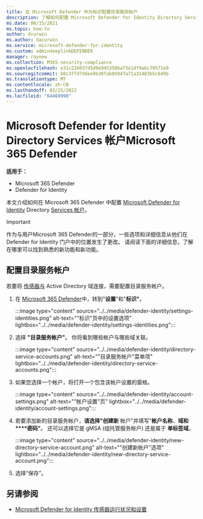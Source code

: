 ```yaml
---
title: 在 Microsoft Defender 中为标识配置目录服务帐户
description: 了解如何配置 Microsoft Defender for Identity Directory Services 帐户Microsoft 365 Defender
ms.date: 08/15/2021
ms.topic: how-to
author: dcurwin
ms.author: dacurwin
ms.service: microsoft-defender-for-identity
ms.custom: admindeeplinkDEFENDER
manager: raynew
ms.collection: M365-security-compliance
ms.openlocfilehash: e31c226037d5d9e945350ba73e1df9abc79571e9
ms.sourcegitcommit: b0c3ffd7ddee9b30fab85047a71a31483b5c649b
ms.translationtype: MT
ms.contentlocale: zh-CN
ms.lasthandoff: 03/25/2022
ms.locfileid: "64469990"
---
```

# <a name="microsoft-defender-for-identity-directory-services-account-in-microsoft-365-defender"></a>Microsoft Defender for Identity Directory Services 帐户Microsoft 365 Defender

**适用于：**

- Microsoft 365 Defender
- Defender for Identity

本文介绍如何在 Microsoft 365 Defender 中配置 [Microsoft Defender for Identity](/defender-for-identity) Directory [Services 帐户](/microsoft-365/security/defender/overview-security-center)。

>[!IMPORTANT]
>作为与用户Microsoft 365 Defender的一部分，一些选项和详细信息从他们在 Defender for Identity 门户中的位置发生了更改。 请阅读下面的详细信息，了解在哪里可以找到熟悉的新功能和新功能。

## <a name="configure-directory-services-account"></a>配置目录服务帐户

若要将 [传感器与](sensor-health.md#add-a-sensor) Active Directory 域连接，需要配置目录服务帐户。

1. 在 <a href="https://go.microsoft.com/fwlink/p/?linkid=2077139" target="_blank">Microsoft 365 Defender</a>中，转到"**设置**"和"**标识"**。

   :::image type="content" source="../../media/defender-identity/settings-identities.png" alt-text="&quot;标识&quot;页中的设置选项" lightbox="../../media/defender-identity/settings-identities.png":::


1. 选择 **"目录服务帐户"**。 你将看到哪些帐户与哪些域关联。

   :::image type="content" source="../../media/defender-identity/directory-service-accounts.png" alt-text="&quot;目录服务帐户&quot;菜单项" lightbox="../../media/defender-identity/directory-service-accounts.png":::

1. 如果您选择一个帐户，将打开一个包含该帐户设置的窗格。

   :::image type="content" source="../../media/defender-identity/account-settings.png" alt-text="&quot;帐户设置&quot;页" lightbox="../../media/defender-identity/account-settings.png":::

1. 若要添加新的目录服务帐户，**请选择"创建新** 帐户"并填写"**帐户名称**、**域和****密码"**。 还可以选择它是 gMSA (组托管服务帐户) 还是属于 **单标签域**。

   :::image type="content" source="../../media/defender-identity/new-directory-service-account.png" alt-text="&quot;创建新帐户&quot;选项" lightbox="../../media/defender-identity/new-directory-service-account.png":::

1. 选择“保存”。

## <a name="see-also"></a>另请参阅

- [Microsoft Defender for Identity 传感器运行状况和设置](sensor-health.md)

